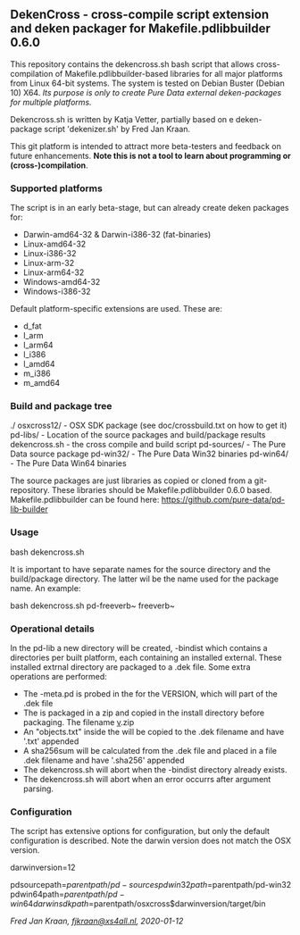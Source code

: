 ## DekenCross - cross-compile script extension and deken packager for Makefile.pdlibbuilder 0.6.0

This repository contains the dekencross.sh bash script that allows cross-compilation of Makefile.pdlibbuilder-based libraries for all major platforms from Linux 64-bit systems. The system is tested on Debian Buster (Debian 10) X64.
*Its purpose is only to create Pure Data external deken-packages for multiple platforms.*

Dekencross.sh is written by Katja Vetter, partially based on e deken-package script 'dekenizer.sh' by Fred Jan Kraan.

This git platform is intended to attract more beta-testers and feedback on future enhancements. **Note this is not a tool to learn about programming or (cross-)compilation**.

### Supported platforms

The script is in an early beta-stage, but can already create deken packages for:

 * Darwin-amd64-32 & Darwin-i386-32 (fat-binaries)
 * Linux-amd64-32
 * Linux-i386-32
 * Linux-arm-32
 * Linux-arm64-32
 * Windows-amd64-32
 * Windows-i386-32

Default platform-specific extensions are used. These are:

 * d_fat
 * l_arm
 * l_arm64
 * l_i386
 * l_amd64
 * m_i386
 * m_amd64

### Build and package tree

  ./
    osxcross12/   - OSX SDK package (see doc/crossbuild.txt on how to get it)
    pd-libs/      - Location of the source packages and build/package results
            dekencross.sh - the cross compile and build script
    pd-sources/   - The Pure Data source package
    pd-win32/     - The Pure Data Win32 binaries
    pd-win64/     - The Pure Data Win64 binaries

The source packages are just libraries as copied or cloned from a git-repository. These libraries should be Makefile.pdlibbuilder 0.6.0 based. Makefile.pdlibbuilder can be found here: https://github.com/pure-data/pd-lib-builder

### Usage

  bash dekencross.sh <library name> <library source dir>

It is important to have separate names for the source directory and the build/package directory. The latter wil be the name used for the package name. An example:

  bash dekencross.sh pd-freeverb~ freeverb~

### Operational details

In the pd-lib a new directory will be created, <library name>-bindist which 
contains a directories per built platform, each containing an installed external. 
These installed extrnal directory are packaged to a .dek file.
Some extra operations are performed:

 * The <external>-meta.pd is probed in the <library source dir> for the VERSION, 
   which will part of the .dek file
 * The <library source dir> is packaged in a zip and copied in the install directory
   before packaging. The filename <library name>[v<version>](Sources).zip 
 * An "objects.txt" inside the <library source dir> will be copied to the .dek 
   filename and have '.txt' appended
 * A sha256sum will be calculated from the .dek file and placed in a file .dek 
   filename and have '.sha256' appended
 * The dekencross.sh will abort when the <library name>-bindist directory already exists.
 * The dekencross.sh will abort when an error occurrs after argument parsing.

### Configuration

The script has extensive options for configuration, but only the default configuration is described. Note the darwin version does not match the OSX version.

  darwinversion=12

  pdsourcepath=$parentpath/pd-sources
  pdwin32path=$parentpath/pd-win32
  pdwin64path=$parentpath/pd-win64
  darwinsdkpath=$parentpath/osxcross$darwinversion/target/bin


*Fred Jan Kraan, fjkraan@xs4all.nl, 2020-01-12*